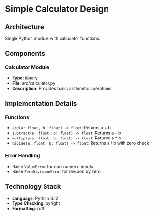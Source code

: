 # Simple Calculator Design

## Architecture
Single Python module with calculator functions.

## Components

### Calculator Module
- **Type**: library
- **File**: src/calculator.py
- **Description**: Provides basic arithmetic operations

## Implementation Details

### Functions
- `add(a: float, b: float) -> float`: Returns a + b
- `subtract(a: float, b: float) -> float`: Returns a - b  
- `multiply(a: float, b: float) -> float`: Returns a * b
- `divide(a: float, b: float) -> float`: Returns a / b with zero check

### Error Handling
- Raise `ValueError` for non-numeric inputs
- Raise `ZeroDivisionError` for division by zero

## Technology Stack
- **Language**: Python 3.12
- **Type Checking**: pyright
- **Formatting**: ruff
